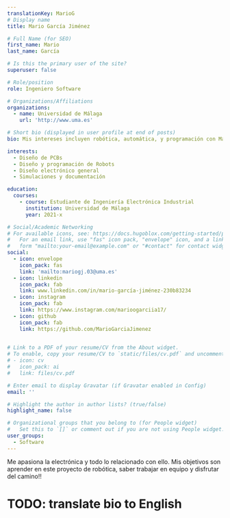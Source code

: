 ```yaml
---
translationKey: MarioG
# Display name
title: Mario García Jiménez

# Full Name (for SEO)
first_name: Mario
last_name: García

# Is this the primary user of the site?
superuser: false

# Role/position
role: Ingeniero Software

# Organizations/Affiliations
organizations:
  - name: Universidad de Málaga
    url: 'http://www.uma.es'

# Short bio (displayed in user profile at end of posts)
bio: Mis intereses incluyen robótica, automática, y programación con Matlab Simulink. 

interests:
  - Diseño de PCBs
  - Diseño y programación de Robots
  - Diseño electrónico general
  - Simulaciones y documentación

education:
  courses:
    - course: Estudiante de Ingeniería Electrónica Industrial
      institution: Universidad de Málaga
      year: 2021-x

# Social/Academic Networking
# For available icons, see: https://docs.hugoblox.com/getting-started/page-builder/#icons
#   For an email link, use "fas" icon pack, "envelope" icon, and a link in the
#   form "mailto:your-email@example.com" or "#contact" for contact widget.
social:
  - icon: envelope
    icon_pack: fas
    link: 'mailto:mariogj.03@uma.es'
  - icon: linkedin
    icon_pack: fab
    link: www.linkedin.com/in/mario-garcía-jiménez-230b83234
  - icon: instagram
    icon_pack: fab
    link: https://www.instagram.com/marioogarciia17/
  - icon: github
    icon_pack: fab
    link: https://github.com/MarioGarciaJimenez

    
# Link to a PDF of your resume/CV from the About widget.
# To enable, copy your resume/CV to `static/files/cv.pdf` and uncomment the lines below.
# - icon: cv
#   icon_pack: ai
#   link: files/cv.pdf

# Enter email to display Gravatar (if Gravatar enabled in Config)
email: ''

# Highlight the author in author lists? (true/false)
highlight_name: false

# Organizational groups that you belong to (for People widget)
#   Set this to `[]` or comment out if you are not using People widget.
user_groups:
  - Software
---
```




Me apasiona la electrónica y todo lo relacionado con ello. Mis objetivos son aprender en este proyecto de robótica,
saber trabajar en equipo y disfrutar del camino!!

# TODO: translate bio to English
